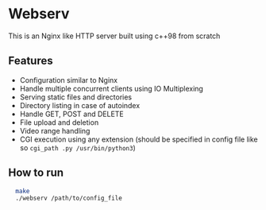 # Webserv

This is an Nginx like HTTP server built using c++98 from scratch

## Features

- Configuration similar to Nginx
- Handle multiple concurrent clients using IO Multiplexing
- Serving static files and directories
- Directory listing in case of autoindex
- Handle GET, POST and DELETE
- File upload and deletion
- Video range handling
- CGI execution using any extension (should be specified in config file like so `cgi_path .py /usr/bin/python3`)

## How to run

```bash
  make
  ./webserv /path/to/config_file
```
